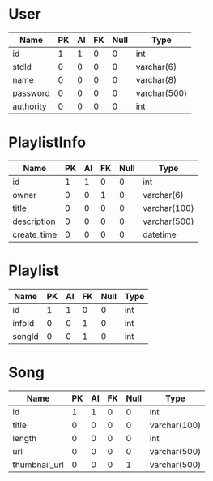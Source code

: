 # User
| Name      | PK | AI | FK | Null | Type         |
|-----------|----|----|----|------|--------------|
| id        | 1  | 1  | 0  | 0    | int          |
| stdId     | 0  | 0  | 0  | 0    | varchar(6)   |
| name      | 0  | 0  | 0  | 0    | varchar(8)   |
| password  | 0  | 0  | 0  | 0    | varchar(500) |
| authority | 0  | 0  | 0  | 0    | int          |

# PlaylistInfo
| Name        | PK | AI | FK | Null | Type         |
|-------------|----|----|----|------|--------------|
| id          | 1  | 1  | 0  | 0    | int          |
| owner       | 0  | 0  | 1  | 0    | varchar(6)   |
| title       | 0  | 0  | 0  | 0    | varchar(100) |
| description | 0  | 0  | 0  | 0    | varchar(500) |
| create_time | 0  | 0  | 0  | 0    | datetime     |

# Playlist
| Name   | PK | AI | FK | Null | Type |
|--------|----|----|----|------|------|
| id     | 1  | 1  | 0  | 0    | int  |
| infoId | 0  | 0  | 1  | 0    | int  |
| songId | 0  | 0  | 1  | 0    | int  |

# Song
| Name          | PK | AI | FK | Null | Type         |
|---------------|----|----|----|------|--------------|
| id            | 1  | 1  | 0  | 0    | int          |
| title         | 0  | 0  | 0  | 0    | varchar(100) |
| length        | 0  | 0  | 0  | 0    | int          |
| url           | 0  | 0  | 0  | 0    | varchar(500) |
| thumbnail_url | 0  | 0  | 0  | 1    | varchar(500) |

